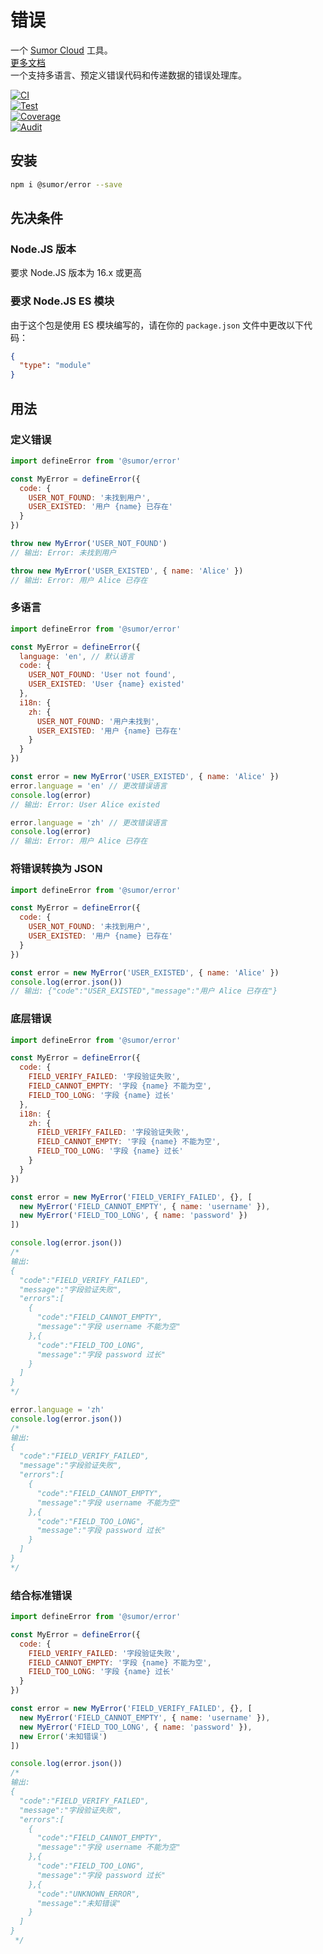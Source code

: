 # 错误

一个 [Sumor Cloud](https://sumor.cloud) 工具。  
[更多文档](https://sumor.cloud)  
一个支持多语言、预定义错误代码和传递数据的错误处理库。

[![CI](https://github.com/sumor-cloud/error/actions/workflows/ci.yml/badge.svg)](https://github.com/sumor-cloud/error/actions/workflows/ci.yml)  
[![Test](https://github.com/sumor-cloud/error/actions/workflows/ut.yml/badge.svg)](https://github.com/sumor-cloud/error/actions/workflows/ut.yml)  
[![Coverage](https://github.com/sumor-cloud/error/actions/workflows/coverage.yml/badge.svg)](https://github.com/sumor-cloud/error/actions/workflows/coverage.yml)  
[![Audit](https://github.com/sumor-cloud/error/actions/workflows/audit.yml/badge.svg)](https://github.com/sumor-cloud/error/actions/workflows/audit.yml)

## 安装

```bash
npm i @sumor/error --save
```

## 先决条件

### Node.JS 版本

要求 Node.JS 版本为 16.x 或更高

### 要求 Node.JS ES 模块

由于这个包是使用 ES 模块编写的，请在你的 `package.json` 文件中更改以下代码：

```json
{
  "type": "module"
}
```

## 用法

### 定义错误

```js
import defineError from '@sumor/error'

const MyError = defineError({
  code: {
    USER_NOT_FOUND: '未找到用户',
    USER_EXISTED: '用户 {name} 已存在'
  }
})

throw new MyError('USER_NOT_FOUND')
// 输出: Error: 未找到用户

throw new MyError('USER_EXISTED', { name: 'Alice' })
// 输出: Error: 用户 Alice 已存在
```

### 多语言

```js
import defineError from '@sumor/error'

const MyError = defineError({
  language: 'en', // 默认语言
  code: {
    USER_NOT_FOUND: 'User not found',
    USER_EXISTED: 'User {name} existed'
  },
  i18n: {
    zh: {
      USER_NOT_FOUND: '用户未找到',
      USER_EXISTED: '用户 {name} 已存在'
    }
  }
})

const error = new MyError('USER_EXISTED', { name: 'Alice' })
error.language = 'en' // 更改错误语言
console.log(error)
// 输出: Error: User Alice existed

error.language = 'zh' // 更改错误语言
console.log(error)
// 输出: Error: 用户 Alice 已存在
```

### 将错误转换为 JSON

```js
import defineError from '@sumor/error'

const MyError = defineError({
  code: {
    USER_NOT_FOUND: '未找到用户',
    USER_EXISTED: '用户 {name} 已存在'
  }
})

const error = new MyError('USER_EXISTED', { name: 'Alice' })
console.log(error.json())
// 输出: {"code":"USER_EXISTED","message":"用户 Alice 已存在"}
```

### 底层错误

```js
import defineError from '@sumor/error'

const MyError = defineError({
  code: {
    FIELD_VERIFY_FAILED: '字段验证失败',
    FIELD_CANNOT_EMPTY: '字段 {name} 不能为空',
    FIELD_TOO_LONG: '字段 {name} 过长'
  },
  i18n: {
    zh: {
      FIELD_VERIFY_FAILED: '字段验证失败',
      FIELD_CANNOT_EMPTY: '字段 {name} 不能为空',
      FIELD_TOO_LONG: '字段 {name} 过长'
    }
  }
})

const error = new MyError('FIELD_VERIFY_FAILED', {}, [
  new MyError('FIELD_CANNOT_EMPTY', { name: 'username' }),
  new MyError('FIELD_TOO_LONG', { name: 'password' })
])

console.log(error.json())
/* 
输出: 
{
  "code":"FIELD_VERIFY_FAILED",
  "message":"字段验证失败",
  "errors":[
    {
      "code":"FIELD_CANNOT_EMPTY",
      "message":"字段 username 不能为空"
    },{
      "code":"FIELD_TOO_LONG",
      "message":"字段 password 过长"
    }
  ]
}
*/

error.language = 'zh'
console.log(error.json())
/*
输出:
{
  "code":"FIELD_VERIFY_FAILED",
  "message":"字段验证失败",
  "errors":[
    {
      "code":"FIELD_CANNOT_EMPTY",
      "message":"字段 username 不能为空"
    },{
      "code":"FIELD_TOO_LONG",
      "message":"字段 password 过长"
    }
  ]
}
*/
```

### 结合标准错误

```js
import defineError from '@sumor/error'

const MyError = defineError({
  code: {
    FIELD_VERIFY_FAILED: '字段验证失败',
    FIELD_CANNOT_EMPTY: '字段 {name} 不能为空',
    FIELD_TOO_LONG: '字段 {name} 过长'
  }
})

const error = new MyError('FIELD_VERIFY_FAILED', {}, [
  new MyError('FIELD_CANNOT_EMPTY', { name: 'username' }),
  new MyError('FIELD_TOO_LONG', { name: 'password' }),
  new Error('未知错误')
])

console.log(error.json())
/*
输出:
{
  "code":"FIELD_VERIFY_FAILED",
  "message":"字段验证失败",
  "errors":[
    {
      "code":"FIELD_CANNOT_EMPTY",
      "message":"字段 username 不能为空"
    },{
      "code":"FIELD_TOO_LONG",
      "message":"字段 password 过长"
    },{
      "code":"UNKNOWN_ERROR",
      "message":"未知错误"
    }
  ]
}
 */
```
